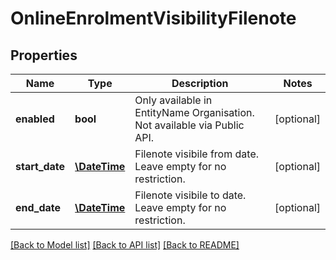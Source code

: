 # OnlineEnrolmentVisibilityFilenote

## Properties
Name | Type | Description | Notes
------------ | ------------- | ------------- | -------------
**enabled** | **bool** | Only available in EntityName Organisation. Not available via Public API. | [optional] 
**start_date** | [**\DateTime**](\DateTime.md) | Filenote visibile from date. Leave empty for no restriction. | [optional] 
**end_date** | [**\DateTime**](\DateTime.md) | Filenote visibile to date. Leave empty for no restriction. | [optional] 

[[Back to Model list]](../../README.md#documentation-for-models) [[Back to API list]](../../README.md#documentation-for-api-endpoints) [[Back to README]](../../README.md)

